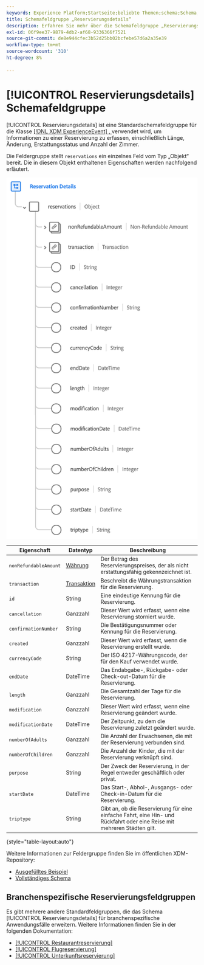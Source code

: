 ```yaml
---
keywords: Experience Platform;Startseite;beliebte Themen;schema;Schema;XDM;ExperienceEvent;felder;schemas;schemas;schema design;feldgruppe;feldergruppe;reservierung;reservierungsdetails;
title: Schemafeldgruppe „Reservierungsdetails“
description: Erfahren Sie mehr über die Schemafeldgruppe „Reservierungsdetails“.
exl-id: 06f9ee37-9879-4db2-af68-9336366f7521
source-git-commit: de8e944cfec3b52d25bb02bcfebe57d6a2a35e39
workflow-type: tm+mt
source-wordcount: '310'
ht-degree: 8%

---
```


# [!UICONTROL Reservierungsdetails] Schemafeldgruppe

[!UICONTROL Reservierungsdetails] ist eine Standardschemafeldgruppe für die Klasse [[!DNL XDM ExperienceEvent] , ](../../classes/experienceevent.md) verwendet wird, um Informationen zu einer Reservierung zu erfassen, einschließlich Länge, Änderung, Erstattungsstatus und Anzahl der Zimmer.

Die Feldergruppe stellt `reservations` ein einzelnes Feld vom Typ „Objekt“ bereit. Die in diesem Objekt enthaltenen Eigenschaften werden nachfolgend erläutert.

![Struktur der Reservierungsdetails](../../images/field-groups/reservation-details.png)

| Eigenschaft | Datentyp | Beschreibung |
| --- | --- | --- |
| `nonRefundableAmount` | [Währung](../../data-types/currency.md) | Der Betrag des Reservierungspreises, der als nicht erstattungsfähig gekennzeichnet ist. |
| `transaction` | [Transaktion](../../data-types/transaction.md) | Beschreibt die Währungstransaktion für die Reservierung. |
| `id` | String | Eine eindeutige Kennung für die Reservierung. |
| `cancellation` | Ganzzahl | Dieser Wert wird erfasst, wenn eine Reservierung storniert wurde. |
| `confirmationNumber` | String | Die Bestätigungsnummer oder Kennung für die Reservierung. |
| `created` | Ganzzahl | Dieser Wert wird erfasst, wenn die Reservierung erstellt wurde. |
| `currencyCode` | String | Der ISO 4217-Währungscode, der für den Kauf verwendet wurde. |
| `endDate` | DateTime | Das Endabgabe-, Rückgabe- oder Check-out-Datum für die Reservierung. |
| `length` | Ganzzahl | Die Gesamtzahl der Tage für die Reservierung. |
| `modification` | Ganzzahl | Dieser Wert wird erfasst, wenn eine Reservierung geändert wurde. |
| `modificationDate` | DateTime | Der Zeitpunkt, zu dem die Reservierung zuletzt geändert wurde. |
| `numberOfAdults` | Ganzzahl | Die Anzahl der Erwachsenen, die mit der Reservierung verbunden sind. |
| `numberOfChildren` | Ganzzahl | Die Anzahl der Kinder, die mit der Reservierung verknüpft sind. |
| `purpose` | String | Der Zweck der Reservierung, in der Regel entweder geschäftlich oder privat. |
| `startDate` | DateTime | Das Start-, Abhol-, Ausgangs- oder Check-in-Datum für die Reservierung. |
| `triptype` | String | Gibt an, ob die Reservierung für eine einfache Fahrt, eine Hin- und Rückfahrt oder eine Reise mit mehreren Städten gilt. |

{style="table-layout:auto"}

Weitere Informationen zur Feldergruppe finden Sie im öffentlichen XDM-Repository:

* [Ausgefülltes Beispiel](https://github.com/adobe/xdm/blob/master/components/fieldgroups/experience-event/industry-verticals/experienceevent-reservation-details.example.1.json)
* [Vollständiges Schema](https://github.com/adobe/xdm/blob/master/components/fieldgroups/experience-event/industry-verticals/experienceevent-reservation-details.schema.json)

## Branchenspezifische Reservierungsfeldgruppen

Es gibt mehrere andere Standardfeldgruppen, die das Schema [!UICONTROL Reservierungsdetails] für branchenspezifische Anwendungsfälle erweitern. Weitere Informationen finden Sie in der folgenden Dokumentation:

* [[!UICONTROL Restaurantreservierung]](./dining-reservation.md)
* [[!UICONTROL Flugreservierung]](./flight-reservation.md)
* [[!UICONTROL Unterkunftsreservierung]](./lodging-reservation.md)
